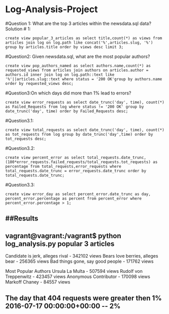 # Log-Analysis-Project

#Question 1:  What are the top 3 articles within the newsdata.sql data?
Solution # 1:

```psql
create view popular_3_articles as select title,count(*) as views from articles join log on log.path like concat('%',articles.slug, '%') group by articles.title order by views desc limit 3;
```

#Question2: Given newsdata.sql, what are the most popular authors?
```psql
create view pop_authors_named as select authors.name,count(*) as requested_views from articles join authors on articles.author = authors.id inner join log on log.path::text like '%'||articles.slug::text where status = '200 OK'group by authors.name order by requested_views desc;
```

#Question3:On which days did more than 1% lead to errors?
```psql
create view error_requests as select date_trunc('day', time), count(*) as Failed_Requests from log where status != '200 OK' group by date_trunc('day', time) order by Failed_Requests desc;
```
#Question3.1:
```psql
create view total_requests as select date_trunc('day', time), count(*) as tot_requests from log group by date_trunc('day',time) order by tot_requests desc;
```
#Question3.2:
```psql
create view percent_error as select total_requests.date_trunc, (100*error_requests.failed_requests/total_requests.tot_requests) as percentage from total_requests,error_requests where total_requests.date_trunc = error_requests.date_trunc order by total_requests.date_trunc;
```
#Question3.3:
```psql
create view error_day as select percent_error.date_trunc as day, percent_error.percentage as percent from percent_error where percent_error.percentage > 1;
```
##Results
--------------------------------------------------------
vagrant@vagrant:/vagrant$ python log_analysis.py
 popular 3 articles
--
 Candidate is jerk, alleges rival - 342102 views
 Bears love berries, alleges bear - 256365 views
 Bad things gone, say good people - 171762 views


Most Popular Authors
 Ursula La Multa - 507594 views
 Rudolf von Treppenwitz - 423457 views
 Anonymous Contributor - 170098 views
 Markoff Chaney - 84557 views


The day that 404 requests were greater then 1%
2016-07-17 00:00:00+00:00 -- 2%
-----------------------------------
